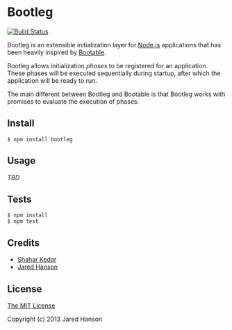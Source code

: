 # Bootleg

[![Build Status](https://travis-ci.org/shaharke/bootleg.svg?branch=develop)](https://travis-ci.org/shaharke/bootleg)


Bootleg is an extensible initialization layer for [Node.js](http://nodejs.org/)
applications that has been heavily inspired by [Bootable](https://github.com/jaredhanson/bootable).

Bootleg allows initialization *phases* to be registered for an application.
These phases will be executed sequentially during startup, after which the
application will be ready to run.

The main different between Bootleg and Bootable is that Bootleg works with promises to evaluate
the execution of phases.


## Install

    $ npm install bootleg

## Usage

_TBD_

## Tests

    $ npm install
    $ npm test

## Credits

  - [Shahar Kedar](http://github.com/shaharke)
  - [Jared Hanson](http://github.com/jaredhanson)

## License

[The MIT License](http://opensource.org/licenses/MIT)

Copyright (c) 2013 Jared Hanson
